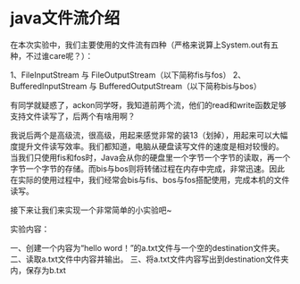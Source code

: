 # java文件流介绍
在本次实验中，我们主要使用的文件流有四种（严格来说算上System.out有五种，不过谁care呢？）：

1、FileInputStream 与 FileOutputStream（以下简称fis与fos）
2、BufferedInputStream 与 BufferedOutputStream（以下简称bis与bos）

有同学就疑惑了，ackon同学呀，我知道前两个流，他们的read和write函数足够支持文件读写了，后两个有啥用啊？

我说后两个是高级流，很高级，用起来感觉非常的装13（划掉），用起来可以大幅度提升文件读写效率。我们都知道，电脑从硬盘读写文件的速度是相对较慢的。
当我们只使用fis和fos时，Java会从你的硬盘里一个字节一个字节的读取，再一个字节一个字节的存储。而bis与bos则将转储过程在内存中完成，非常迅速。因此
在实际的使用过程中，我们经常会bis与fis、bos与fos搭配使用，完成本机的文件读写。

接下来让我们来实现一个非常简单的小实验吧~

实验内容：

一、创建一个内容为“hello word！”的a.txt文件与一个空的destination文件夹。
二、读取a.txt文件中内容并输出。
三、将a.txt文件内容写出到destination文件夹内，保存为b.txt
